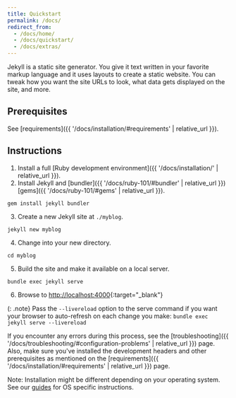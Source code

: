 ```yaml
---
title: Quickstart
permalink: /docs/
redirect_from:
  - /docs/home/
  - /docs/quickstart/
  - /docs/extras/
---
```

Jekyll is a static site generator. You give it text written in your
favorite markup language and it uses layouts to create a static website. You can
tweak how you want the site URLs to look, what data gets displayed on the
site, and more.

## Prerequisites

See [requirements]({{ '/docs/installation/#requirements' | relative_url }}).

## Instructions

1. Install a full [Ruby development environment]({{ '/docs/installation/' | relative_url }}).
2. Install Jekyll and [bundler]({{ '/docs/ruby-101/#bundler' | relative_url }}) [gems]({{ '/docs/ruby-101/#gems' | relative_url }}).
```
gem install jekyll bundler
```
3. Create a new Jekyll site at `./myblog`.
```
jekyll new myblog
```
4. Change into your new directory.
```
cd myblog
```
5. Build the site and make it available on a local server.
```
bundle exec jekyll serve
```
6. Browse to [http://localhost:4000](http://localhost:4000){:target="_blank"}

(: .note}
Pass the `--livereload` option to the serve command if you want your browser to auto-refresh on each change you make: `bundle exec jekyll serve --livereload`


If you encounter any errors during this process, see the
[troubleshooting]({{ '/docs/troubleshooting/#configuration-problems' | relative_url }}) page. Also,
make sure you've installed the development headers and other prerequisites as
mentioned on the [requirements]({{ '/docs/installation/#requirements' | relative_url }}) page.

Note: Installation might be different depending on your operating system. See our [guides](https://jekyllrb.com/docs/installation/#guides) for OS specific instructions.
